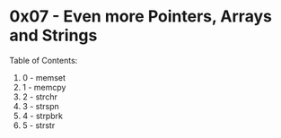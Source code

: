 # 0x07 - Even more Pointers, Arrays and Strings
Table of Contents:
1. 0 - memset
2. 1 - memcpy
3. 2 - strchr
4. 3 - strspn
5. 4 - strpbrk
6. 5 - strstr

